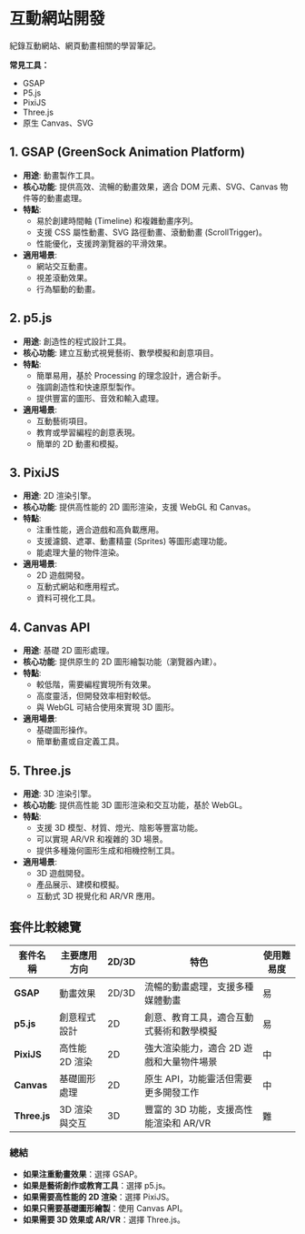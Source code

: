# 互動網站開發
紀錄互動網站、網頁動畫相關的學習筆記。    

**常見工具：**
- GSAP
- P5.js
- PixiJS
- Three.js
- 原生 Canvas、SVG

## 1. **GSAP (GreenSock Animation Platform)**
- **用途**: 動畫製作工具。
- **核心功能**: 提供高效、流暢的動畫效果，適合 DOM 元素、SVG、Canvas 物件等的動畫處理。
- **特點**:
  - 易於創建時間軸 (Timeline) 和複雜動畫序列。
  - 支援 CSS 屬性動畫、SVG 路徑動畫、滾動動畫 (ScrollTrigger)。
  - 性能優化，支援跨瀏覽器的平滑效果。
- **適用場景**:
  - 網站交互動畫。
  - 視差滾動效果。
  - 行為驅動的動畫。
## 2. **p5.js**
- **用途**: 創造性的程式設計工具。
- **核心功能**: 建立互動式視覺藝術、數學模擬和創意項目。
- **特點**:
  - 簡單易用，基於 Processing 的理念設計，適合新手。
  - 強調創造性和快速原型製作。
  - 提供豐富的圖形、音效和輸入處理。
- **適用場景**:
  - 互動藝術項目。
  - 教育或學習編程的創意表現。
  - 簡單的 2D 動畫和模擬。
## 3. **PixiJS**
- **用途**: 2D 渲染引擎。
- **核心功能**: 提供高性能的 2D 圖形渲染，支援 WebGL 和 Canvas。
- **特點**:
  - 注重性能，適合遊戲和高負載應用。
  - 支援濾鏡、遮罩、動畫精靈 (Sprites) 等圖形處理功能。
  - 能處理大量的物件渲染。
- **適用場景**:
  - 2D 遊戲開發。
  - 互動式網站和應用程式。
  - 資料可視化工具。
## 4. **Canvas API**
- **用途**: 基礎 2D 圖形處理。
- **核心功能**: 提供原生的 2D 圖形繪製功能（瀏覽器內建）。
- **特點**:
  - 較低階，需要編程實現所有效果。
  - 高度靈活，但開發效率相對較低。
  - 與 WebGL 可結合使用來實現 3D 圖形。
- **適用場景**:
  - 基礎圖形操作。
  - 簡單動畫或自定義工具。
## 5. **Three.js**
- **用途**: 3D 渲染引擎。
- **核心功能**: 提供高性能 3D 圖形渲染和交互功能，基於 WebGL。
- **特點**:
  - 支援 3D 模型、材質、燈光、陰影等豐富功能。
  - 可以實現 AR/VR 和複雜的 3D 場景。
  - 提供多種幾何圖形生成和相機控制工具。
- **適用場景**:
  - 3D 遊戲開發。
  - 產品展示、建模和模擬。
  - 互動式 3D 視覺化和 AR/VR 應用。
## 套件比較總覽
| 套件名稱     | 主要應用方向   | 2D/3D | 特色                                     | 使用難易度 |
| ------------ | -------------- | ----- | ---------------------------------------- | ---------- |
| **GSAP**     | 動畫效果       | 2D/3D | 流暢的動畫處理，支援多種媒體動畫         | 易         |
| **p5.js**    | 創意程式設計   | 2D    | 創意、教育工具，適合互動式藝術和數學模擬 | 易         |
| **PixiJS**   | 高性能 2D 渲染 | 2D    | 強大渲染能力，適合 2D 遊戲和大量物件場景 | 中         |
| **Canvas**   | 基礎圖形處理   | 2D    | 原生 API，功能靈活但需要更多開發工作     | 中         |
| **Three.js** | 3D 渲染與交互  | 3D    | 豐富的 3D 功能，支援高性能渲染和 AR/VR   | 難         |

### 總結
- **如果注重動畫效果**：選擇 GSAP。
- **如果是藝術創作或教育工具**：選擇 p5.js。
- **如果需要高性能的 2D 渲染**：選擇 PixiJS。
- **如果只需要基礎圖形繪製**：使用 Canvas API。
- **如果需要 3D 效果或 AR/VR**：選擇 Three.js。
